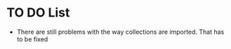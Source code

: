# TO DO List

* There are still problems with the way collections are imported. That has to be fixed 